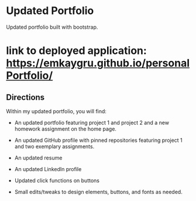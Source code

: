 # Updated Portfolio

Updated portfolio built with bootstrap.

# link to deployed application: https://emkaygru.github.io/personalPortfolio/ 

## Directions

Within my updated portfolio, you will find: 


* An updated portfolio featuring project 1 and project 2 and a new homework assignment on the home page.

* An updated GitHub profile with pinned repositories featuring project 1 and two exemplary assignments.

* An updated resume

* An updated LinkedIn profile

* Updated click functions on buttons

* Small edits/tweaks to design elements, buttons, and fonts as needed. 
